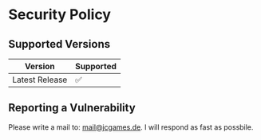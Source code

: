 # Security Policy

## Supported Versions

| Version | Supported |
| ------- | --------- |
| Latest Release | :white_check_mark: |


## Reporting a Vulnerability
Please write a mail to: <mail@jcgames.de>. I will respond as fast as possbile.
